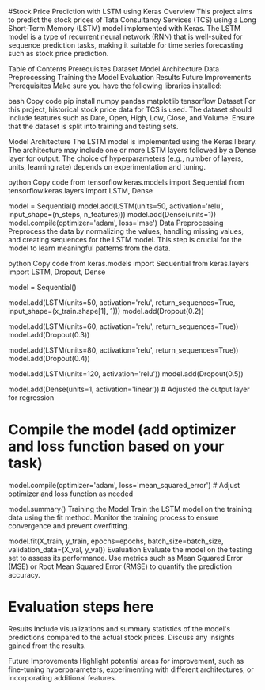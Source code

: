 #Stock Price Prediction with LSTM using Keras
Overview
This project aims to predict the stock prices of Tata Consultancy Services (TCS) using a Long Short-Term Memory (LSTM) model implemented with Keras. The LSTM model is a type of recurrent neural network (RNN) that is well-suited for sequence prediction tasks, making it suitable for time series forecasting such as stock price prediction.

Table of Contents
Prerequisites
Dataset
Model Architecture
Data Preprocessing
Training the Model
Evaluation
Results
Future Improvements
Prerequisites
Make sure you have the following libraries installed:

bash
Copy code
pip install numpy pandas matplotlib tensorflow
Dataset
For this project, historical stock price data for TCS is used. The dataset should include features such as Date, Open, High, Low, Close, and Volume. Ensure that the dataset is split into training and testing sets.

Model Architecture
The LSTM model is implemented using the Keras library. The architecture may include one or more LSTM layers followed by a Dense layer for output. The choice of hyperparameters (e.g., number of layers, units, learning rate) depends on experimentation and tuning.

python
Copy code
from tensorflow.keras.models import Sequential
from tensorflow.keras.layers import LSTM, Dense

model = Sequential()
model.add(LSTM(units=50, activation='relu', input_shape=(n_steps, n_features)))
model.add(Dense(units=1))
model.compile(optimizer='adam', loss='mse')
Data Preprocessing
Preprocess the data by normalizing the values, handling missing values, and creating sequences for the LSTM model. This step is crucial for the model to learn meaningful patterns from the data.

python
Copy code
from keras.models import Sequential
from keras.layers import LSTM, Dropout, Dense

model = Sequential()

model.add(LSTM(units=50, activation='relu', return_sequences=True, input_shape=(x_train.shape[1], 1)))
model.add(Dropout(0.2))

model.add(LSTM(units=60, activation='relu', return_sequences=True))
model.add(Dropout(0.3))

model.add(LSTM(units=80, activation='relu', return_sequences=True))
model.add(Dropout(0.4))

model.add(LSTM(units=120, activation='relu'))
model.add(Dropout(0.5))

model.add(Dense(units=1, activation='linear'))  # Adjusted the output layer for regression

# Compile the model (add optimizer and loss function based on your task)
model.compile(optimizer='adam', loss='mean_squared_error')  # Adjust optimizer and loss function as needed

     

model.summary()
Training the Model
Train the LSTM model on the training data using the fit method. Monitor the training process to ensure convergence and prevent overfitting.


model.fit(X_train, y_train, epochs=epochs, batch_size=batch_size, validation_data=(X_val, y_val))
Evaluation
Evaluate the model on the testing set to assess its performance. Use metrics such as Mean Squared Error (MSE) or Root Mean Squared Error (RMSE) to quantify the prediction accuracy.


# Evaluation steps here
Results
Include visualizations and summary statistics of the model's predictions compared to the actual stock prices. Discuss any insights gained from the results.

Future Improvements
Highlight potential areas for improvement, such as fine-tuning hyperparameters, experimenting with different architectures, or incorporating additional features.




